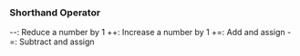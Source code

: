 ### Shorthand Operator

--: Reduce a number by 1
++: Increase a number by 1
+=: Add and assign
-=: Subtract and assign
